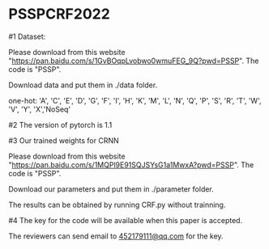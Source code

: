 # PSSPCRF2022

#1 Dataset:

Please download from this website "https://pan.baidu.com/s/1GvBOqpLvobwo0wmuFEG_9Q?pwd=PSSP".
The code is "PSSP".

Download data and put them in ./data folder.

one-hot: 'A', 'C', 'E', 'D', 'G', 'F', 'I', 'H', 'K', 'M', 'L', 'N', 'Q', 'P', 'S', 'R', 'T', 'W', 'V', 'Y', 'X','NoSeq'

#2 The version of pytorch is 1.1


#3 Our trained weights for CRNN

Please download from this website "https://pan.baidu.com/s/1MQPl9E91SQJSYsG1a1MwxA?pwd=PSSP".
The code is "PSSP".

Download our parameters and put them in ./parameter folder.

The results can be obtained by running CRF.py without trainning.


#4 The key for the code will be available when this paper is accepted.

The reviewers can send email to 452179111@qq.com for the key.
